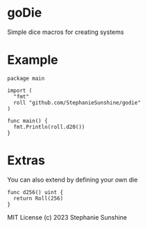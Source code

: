 # goDie
Simple dice macros for creating systems

# Example
```golang
package main

import (
  "fmt"
  roll "github.com/StephanieSunshine/godie"
)

func main() {
  fmt.Println(roll.d20())
}
```

# Extras
You can also extend by defining your own die
```golang
func d256() uint {
  return Roll(256)
}
```
MIT License (c) 2023 Stephanie Sunshine
